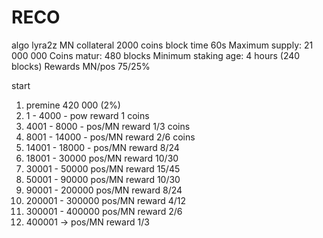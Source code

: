 # RECO

algo lyra2z
MN collateral 2000 coins
block time 60s
Maximum supply: 21 000 000 
Coins matur: 480 blocks
Minimum staking age: 4 hours (240 blocks)
Rewards MN/pos 75/25%

start
1. premine 420 000 (2%)
2. 1 - 4000 - pow reward 1 coins
3. 4001 - 8000 - pos/MN reward 1/3 coins 
4. 8001 - 14000 - pos/MN reward 2/6 coins 
5. 14001 - 18000 - pos/MN reward 8/24 
6. 18001 - 30000 pos/MN reward 10/30 
7. 30001 - 50000 pos/MN reward 15/45
8. 50001 - 90000 pos/MN reward 10/30
7. 90001 - 200000 pos/MN reward 8/24
8. 200001 - 300000 pos/MN reward 4/12
9. 300001 - 400000 pos/MN reward 2/6
10. 400001 -> pos/MN reward 1/3
